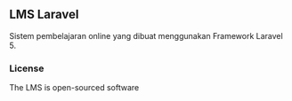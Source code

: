 ## LMS Laravel

Sistem pembelajaran online yang dibuat menggunakan Framework Laravel 5.

### License

The LMS is open-sourced software